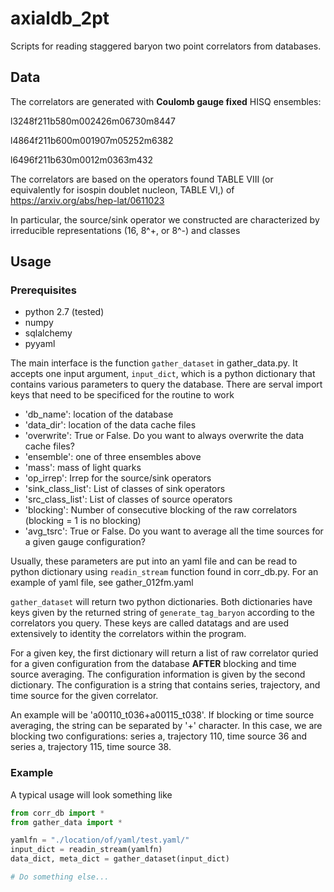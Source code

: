 # axialdb_2pt
Scripts for reading staggered baryon two point correlators from databases. 


## Data
The correlators are generated with __Coulomb gauge fixed__ HISQ ensembles:

l3248f211b580m002426m06730m8447

l4864f211b600m001907m05252m6382

l6496f211b630m0012m0363m432

The correlators are based on the operators found TABLE VIII (or equivalently for isospin doublet nucleon, TABLE VI,) of https://arxiv.org/abs/hep-lat/0611023

In particular, the source/sink operator we constructed are characterized by irreducible representations (16, 8^+, or 8^-) and classes

## Usage

### Prerequisites 
- python 2.7 (tested)
- numpy
- sqlalchemy
- pyyaml

The main interface is the function `gather_dataset` in gather_data.py. It accepts one input argument, `input_dict`, which is a python dictionary that contains various parameters to query the database. There are serval import keys that need to be specificed for the routine to work

- 'db_name': location of the database
- 'data_dir': location of the data cache files
- 'overwrite': True or False. Do you want to always overwrite the data cache files?
- 'ensemble':  one of three ensembles above 
- 'mass': mass of light quarks
- 'op_irrep': Irrep for the source/sink operators
- 'sink_class_list': List of classes of sink operators 
- 'src_class_list': List of classes of source operators
- 'blocking': Number of consecutive blocking of the raw correlators (blocking = 1 is no blocking)
- 'avg_tsrc': True or False. Do you want to average all the time sources for a given gauge configuration?

Usually, these parameters are put into an yaml file and can be read to python dictionary using `readin_stream` function found in corr_db.py. For an example of yaml file, see gather_012fm.yaml

`gather_dataset` will return two python dictionaries. Both dictionaries have keys given by the returned string of `generate_tag_baryon` according to the correlators you query. These keys are called datatags and are used extensively to identity the correlators within the program. 

For a given key, the first dictionary will return a list of raw correlator quried for a given configuration from the database __AFTER__ blocking and time source averaging. The configuration information is given by the second dictionary. The configuration is a string that contains series, trajectory, and time source for the given correlator. 

An example will be 'a00110_t036+a00115_t038'. If blocking or time source averaging, the string can be separated by '+' character. In this case, we are blocking two configurations: series a, trajectory 110, time source 36 and series a, trajectory 115, time source 38. 

### Example
A typical usage will look something like

```python
from corr_db import *
from gather_data import *

yamlfn = "./location/of/yaml/test.yaml/" 
input_dict = readin_stream(yamlfn) 
data_dict, meta_dict = gather_dataset(input_dict) 

# Do something else...
```
